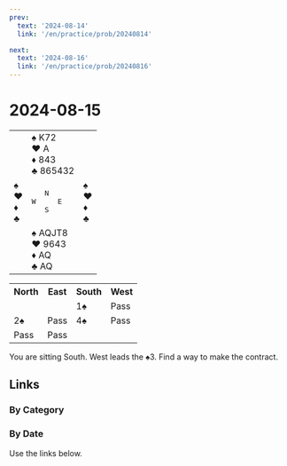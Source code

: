 ```yaml
---
prev:
  text: '2024-08-14'
  link: '/en/practice/prob/20240814'

next:
  text: '2024-08-16'
  link: '/en/practice/prob/20240816'
---
```


# 2024-08-15

<table class="deal">
	<tr>
		<td></td>
		<td>♠️ K72<br>♥️ A<br>♦️ 843<br>♣️ 865432</td>
		<td></td>
	</tr>
	<tr>
		<td>♠️ <br>♥️ <br>♦️ <br>♣️ </td>
		<td><pre>   N<br>W     E<br>   S</pre></td>
		<td>♠️ <br>♥️ <br>♦️ <br>♣️ </td>
	</tr>
	<tr>
		<td></td>
		<td>♠️ AQJT8<br>♥️ 9643<br>♦️ AQ<br>♣️ AQ</td>
		<td></td>
	</tr>
</table>

<table class="auction">
	<tr>
		<th>North</th>
		<th>East</th>
		<th>South</th>
		<th>West</th>
	</tr>
	<tr>
		<td></td>
		<td></td>
		<td>1♠️</td>
		<td>Pass</td>
	</tr>
	<tr>
		<td>2♠️</td>
		<td>Pass</td>
		<td>4♠️</td>
		<td>Pass</td>
	</tr>
	<tr>
		<td>Pass</td>
		<td>Pass</td>
		<td></td>
		<td></td>
	</tr>
</table>

You are sitting South. West leads the ♠️3. Find a way to make the contract.

## Links

[<Badge type="tip" text="Check Solution"/>](/en/learning/prob/20240815)

### By Category

[<Badge type="tip" text="<--"/>](/en/practice/prob/20240812)
[<Badge type="tip" text="Calendar"/>](/en/practice/calendar/202408)
[<Badge type="tip" text="-->"/>](/en/practice/prob/20240816)

### By Date

Use the links below.